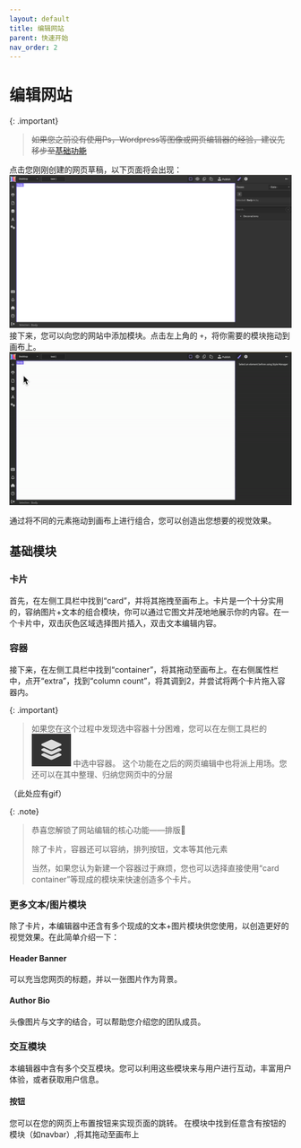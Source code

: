 ```yaml
---
layout: default
title: 编辑网站
parent: 快速开始
nav_order: 2
---
```

# 编辑网站
{: .important}
>~~如果您之前没有使用Ps，Wordpress等图像或网页编辑器的经验，建议先移步至[基础功能](https://keycas-doc.github.io/docs/basic-functions/)~~

点击您刚刚创建的网页草稿，以下页面将会出现：
![Editor starting image](../images/editor-start.png)
接下来，您可以向您的网站中添加模块。点击左上角的 `+`，将你需要的模块拖动到画布上。
![Basic move](../gifs/move-basic.gif)

通过将不同的元素拖动到画布上进行组合，您可以创造出您想要的视觉效果。
## 基础模块
### 卡片
首先，在左侧工具栏中找到“card”，并将其拖拽至画布上。卡片是一个十分实用的，容纳图片+文本的组合模块，你可以通过它图文并茂地地展示你的内容。在一个卡片中，双击灰色区域选择图片插入，双击文本编辑内容。

### 容器
接下来，在左侧工具栏中找到“container”，将其拖动至画布上。在右侧属性栏中，点开“extra”，找到“column count”，将其调到2，并尝试将两个卡片拖入容器内。

{: .important}
>如果您在这个过程中发现选中容器十分困难，您可以在左侧工具栏的![layout](../images/layout.png) 中选中容器。
>这个功能在之后的网页编辑中也将派上用场。您还可以在其中整理、归纳您网页中的分层

（此处应有gif）

{: .note}
>恭喜您解锁了网站编辑的核心功能——排版👏
>
>除了卡片，容器还可以容纳，排列按钮，文本等其他元素
>
>当然，如果您认为新建一个容器过于麻烦，您也可以选择直接使用“card container”等现成的模块来快速创造多个卡片。


### 更多文本/图片模块
除了卡片，本编辑器中还含有多个现成的文本+图片模块供您使用，以创造更好的视觉效果。在此简单介绍一下：
#### Header Banner
可以充当您网页的标题，并以一张图片作为背景。

#### Author Bio
头像图片与文字的结合，可以帮助您介绍您的团队成员。


### 交互模块
本编辑器中含有多个交互模块。您可以利用这些模块来与用户进行互动，丰富用户体验，或者获取用户信息。

#### 按钮
您可以在您的网页上布置按钮来实现页面的跳转。
在模块中找到任意含有按钮的模块（如navbar）,将其拖动至画布上


